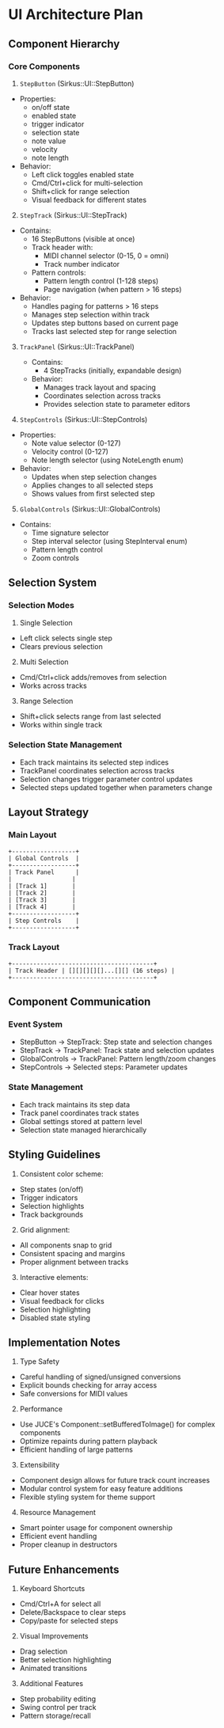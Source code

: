 # UI Architecture Plan

## Component Hierarchy

### Core Components

1. `StepButton` (Sirkus::UI::StepButton)
  - Properties:
    - on/off state
    - enabled state
    - trigger indicator
    - selection state
    - note value
    - velocity
    - note length
  - Behavior:
    - Left click toggles enabled state
    - Cmd/Ctrl+click for multi-selection
    - Shift+click for range selection
    - Visual feedback for different states

2. `StepTrack` (Sirkus::UI::StepTrack)
  - Contains:
    - 16 StepButtons (visible at once)
    - Track header with:
      - MIDI channel selector (0-15, 0 = omni)
      - Track number indicator
    - Pattern controls:
      - Pattern length control (1-128 steps)
      - Page navigation (when pattern > 16 steps)
  - Behavior:
    - Handles paging for patterns > 16 steps
    - Manages step selection within track
    - Updates step buttons based on current page
    - Tracks last selected step for range selection

3. `TrackPanel` (Sirkus::UI::TrackPanel)
   - Contains:
     - 4 StepTracks (initially, expandable design)
   - Behavior:
     - Manages track layout and spacing
     - Coordinates selection across tracks
     - Provides selection state to parameter editors

4. `StepControls` (Sirkus::UI::StepControls)
  - Properties:
    - Note value selector (0-127)
    - Velocity control (0-127)
    - Note length selector (using NoteLength enum)
  - Behavior:
    - Updates when step selection changes
    - Applies changes to all selected steps
    - Shows values from first selected step

5. `GlobalControls` (Sirkus::UI::GlobalControls)
  - Contains:
    - Time signature selector
    - Step interval selector (using StepInterval enum)
    - Pattern length control
    - Zoom controls

## Selection System

### Selection Modes

1. Single Selection
  - Left click selects single step
  - Clears previous selection

2. Multi Selection
  - Cmd/Ctrl+click adds/removes from selection
  - Works across tracks

3. Range Selection
  - Shift+click selects range from last selected
  - Works within single track

### Selection State Management

- Each track maintains its selected step indices
- TrackPanel coordinates selection across tracks
- Selection changes trigger parameter control updates
- Selected steps updated together when parameters change

## Layout Strategy

### Main Layout

```
+------------------+
| Global Controls  |
+------------------+
| Track Panel      |
|                 |
| [Track 1]       |
| [Track 2]       |
| [Track 3]       |
| [Track 4]       |
+------------------+
| Step Controls    |
+------------------+
```

### Track Layout

```
+----------------------------------------+
| Track Header | [][][][][]...[][] (16 steps) |
+----------------------------------------+
```

## Component Communication

### Event System

- StepButton -> StepTrack: Step state and selection changes
- StepTrack -> TrackPanel: Track state and selection updates
- GlobalControls -> TrackPanel: Pattern length/zoom changes
- StepControls -> Selected steps: Parameter updates

### State Management

- Each track maintains its step data
- Track panel coordinates track states
- Global settings stored at pattern level
- Selection state managed hierarchically

## Styling Guidelines

1. Consistent color scheme:
  - Step states (on/off)
  - Trigger indicators
  - Selection highlights
  - Track backgrounds

2. Grid alignment:
  - All components snap to grid
  - Consistent spacing and margins
  - Proper alignment between tracks

3. Interactive elements:
  - Clear hover states
  - Visual feedback for clicks
  - Selection highlighting
  - Disabled state styling

## Implementation Notes

1. Type Safety
  - Careful handling of signed/unsigned conversions
  - Explicit bounds checking for array access
  - Safe conversions for MIDI values

2. Performance
  - Use JUCE's Component::setBufferedToImage() for complex components
  - Optimize repaints during pattern playback
  - Efficient handling of large patterns

3. Extensibility
  - Component design allows for future track count increases
  - Modular control system for easy feature additions
  - Flexible styling system for theme support

4. Resource Management
  - Smart pointer usage for component ownership
  - Efficient event handling
  - Proper cleanup in destructors

## Future Enhancements

1. Keyboard Shortcuts
  - Cmd/Ctrl+A for select all
  - Delete/Backspace to clear steps
  - Copy/paste for selected steps

2. Visual Improvements
  - Drag selection
  - Better selection highlighting
  - Animated transitions

3. Additional Features
  - Step probability editing
  - Swing control per track
  - Pattern storage/recall
